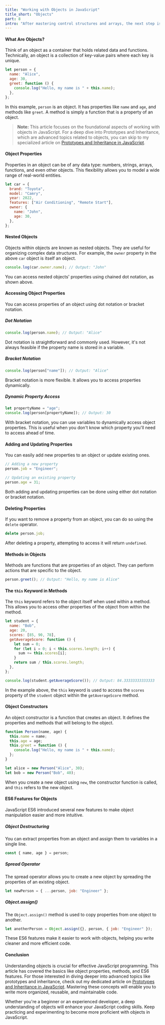 ```yaml
---
title: "Working with Objects in JavaScript"
title_short: "Objects"
part: 8
intro: "After mastering control structures and arrays, the next step is to understand another cornerstone of JavaScript: objects. Objects are essential for bundling related data and functions together, which makes your code more organized and manageable. This extended article will explore objects in more depth, covering not just the basics but also advanced concepts like JSON, object constructors, prototypes, inheritance, and ES6 features for objects."
---
```


#### What Are Objects?

Think of an object as a container that holds related data and functions.
Technically, an object is a collection of key-value pairs where each key is
unique.

```javascript
let person = {
  name: "Alice",
  age: 30,
  greet: function () {
    console.log("Hello, my name is " + this.name);
  },
};
```

In this example, `person` is an object. It has properties like `name` and `age`,
and methods like `greet`. A method is simply a function that is a property of an
object.

> **Note:** This article focuses on the foundational aspects of working with
> objects in JavaScript. For a deep dive into Prototypes and Inheritance, which
> are advanced topics related to objects, you can skip to my specialized article
> on
> [Prototypes and Inheritance in JavaScript](/posts/guide-to-js/prototypes-and-inheritance/).

#### Object Properties

Properties in an object can be of any data type: numbers, strings, arrays,
functions, and even other objects. This flexibility allows you to model a wide
range of real-world entities.

```javascript
let car = {
  brand: "Toyota",
  model: "Camry",
  year: 2022,
  features: ["Air Conditioning", "Remote Start"],
  owner: {
    name: "John",
    age: 30,
  },
};
```

#### Nested Objects

Objects within objects are known as nested objects. They are useful for
organizing complex data structures. For example, the `owner` property in the
above `car` object is itself an object.

```javascript
console.log(car.owner.name); // Output: "John"
```

You can access nested objects' properties using chained dot notation, as shown
above.

#### Accessing Object Properties

You can access properties of an object using dot notation or bracket notation.

##### Dot Notation

```javascript
console.log(person.name); // Output: "Alice"
```

Dot notation is straightforward and commonly used. However, it's not always
feasible if the property name is stored in a variable.

##### Bracket Notation

```javascript
console.log(person["name"]); // Output: "Alice"
```

Bracket notation is more flexible. It allows you to access properties
dynamically.

##### Dynamic Property Access

```javascript
let propertyName = "age";
console.log(person[propertyName]); // Output: 30
```

With bracket notation, you can use variables to dynamically access object
properties. This is useful when you don't know which property you'll need to
access ahead of time.

#### Adding and Updating Properties

You can easily add new properties to an object or update existing ones.

```javascript
// Adding a new property
person.job = "Engineer";

// Updating an existing property
person.age = 31;
```

Both adding and updating properties can be done using either dot notation or
bracket notation.

#### Deleting Properties

If you want to remove a property from an object, you can do so using the
`delete` operator.

```javascript
delete person.job;
```

After deleting a property, attempting to access it will return `undefined`.

#### Methods in Objects

Methods are functions that are properties of an object. They can perform actions
that are specific to the object.

```javascript
person.greet(); // Output: "Hello, my name is Alice"
```

#### The `this` Keyword in Methods

The `this` keyword refers to the object itself when used within a method. This
allows you to access other properties of the object from within the method.

```javascript
let student = {
  name: "Bob",
  age: 20,
  scores: [85, 90, 78],
  getAverageScore: function () {
    let sum = 0;
    for (let i = 0; i < this.scores.length; i++) {
      sum += this.scores[i];
    }
    return sum / this.scores.length;
  },
};

console.log(student.getAverageScore()); // Output: 84.33333333333333
```

In the example above, the `this` keyword is used to access the `scores` property
of the `student` object within the `getAverageScore` method.

#### Object Constructors

An object constructor is a function that creates an object. It defines the
properties and methods that will belong to the object.

```javascript
function Person(name, age) {
  this.name = name;
  this.age = age;
  this.greet = function () {
    console.log("Hello, my name is " + this.name);
  };
}

let alice = new Person("Alice", 30);
let bob = new Person("Bob", 40);
```

When you create a new object using `new`, the constructor function is called,
and `this` refers to the new object.

#### ES6 Features for Objects

JavaScript ES6 introduced several new features to make object manipulation
easier and more intuitive.

##### Object Destructuring

You can extract properties from an object and assign them to variables in a
single line.

```javascript
const { name, age } = person;
```

##### Spread Operator

The spread operator allows you to create a new object by spreading the
properties of an existing object.

```javascript
let newPerson = { ...person, job: "Engineer" };
```

##### Object.assign()

The `Object.assign()` method is used to copy properties from one object to
another.

```javascript
let anotherPerson = Object.assign({}, person, { job: "Engineer" });
```

These ES6 features make it easier to work with objects, helping you write
cleaner and more efficient code.

#### Conclusion

Understanding objects is crucial for effective JavaScript programming. This
article has covered the basics like object properties, methods, and ES6
features. For those interested in diving deeper into advanced topics like
prototypes and inheritance, check out my dedicated article on
[Prototypes and Inheritance in JavaScript](/posts/guide-to-js/prototypes-and-inheritance/).
Mastering these concepts will enable you to write more organized, reusable, and
maintainable code.

Whether you're a beginner or an experienced developer, a deep understanding of
objects will enhance your JavaScript coding skills. Keep practicing and
experimenting to become more proficient with objects in JavaScript.

